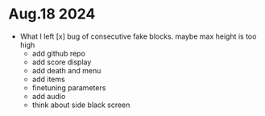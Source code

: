 # Aug.18 2024
- What I left
    [x] bug of consecutive fake blocks. maybe max height is too high
    - add github repo
    - add score display
    - add death and menu
    - add items
    - finetuning parameters
    - add audio
    - think about side black screen